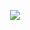 <p align="center">
    <img
        src="https://readme-typing-svg.herokuapp.com?font=Fira+Code&size=28&duration=3000&color=F78DA7&center=true&vCenter=true&width=800&height=70&lines=Hey+there+👋+I'm+Sneha!;Aspiring+Java+Full-Stack+Developer;DSA+%7C+AI+%7C+Spring+Boot+%7C+Projects+Lover!" />
</p>
